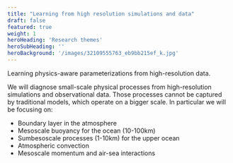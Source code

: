```yaml
---
title: "Learning from high resolution simulations and data"
draft: false
featured: true
weight: 1
heroHeading: 'Research themes'
heroSubHeading: ''
heroBackground: '/images/32109555763_eb9bb215ef_k.jpg'
---
```



Learning physics-aware parameterizations from high-resolution data. 

We will diagnose small-scale physical processes from high-resolution simulations and observational data. Those processes cannot be captured by traditional models, which operate on a bigger scale.
In particular we will be focusing on:


* Boundary layer in the atmosphere
* Mesoscale buoyancy for the ocean (10-100km)
* Sumbesoscale processes (1-10km) for the upper ocean
* Atmospheric convection
* Mesoscale momentum and air-sea interactions